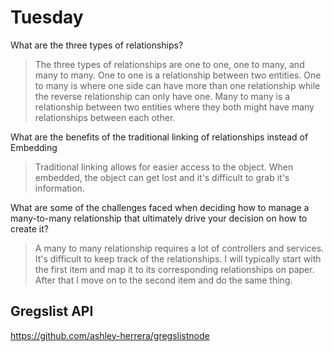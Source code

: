 # Tuesday
What are the three types of relationships?
>The three types of relationships are one to one, one to many, and many to many. One to one is a relationship between two entities. One to many is where one side can have more than one relationship while the reverse relationship can only have one. Many to many is a relationship between two entities where they both might have many relationships between each other.

What are the benefits of the traditional linking of relationships instead of Embedding
>Traditional linking allows for easier access to the object. When embedded, the object can get lost and it's difficult to grab it's information.

What are some of the challenges faced when deciding how to manage a many-to-many relationship that ultimately drive your decision on how to create it?
>A many to many relationship requires a lot of controllers and services. It's difficult to keep track of the relationships. I will typically start with the first item and map it to its corresponding relationships on paper. After that I move on to the second item and do the same thing. 

## Gregslist API
https://github.com/ashley-herrera/gregslistnode